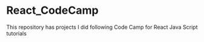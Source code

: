 # React_CodeCamp
This repository has projects I did following Code Camp for React Java Script tutorials
